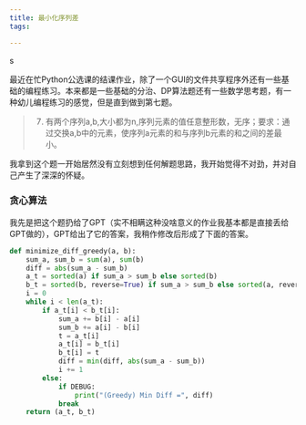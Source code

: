 ```yaml
---
title: 最小化序列差
tags:

---
```


s

最近在忙Python公选课的结课作业，除了一个GUI的文件共享程序外还有一些基础的编程练习。本来都是一些基础的分治、DP算法题还有一些数学思考题，有一种幼儿编程练习的感觉，但是直到做到第七题。

> 7. 有两个序列a,b,大小都为n,序列元素的值任意整形数，无序；要求：通过交换a,b中的元素，使序列a元素的和与序列b元素的和之间的差最小。 

我拿到这个题一开始居然没有立刻想到任何解题思路，我开始觉得不对劲，并对自己产生了深深的怀疑。

### 贪心算法

我先是把这个题扔给了GPT（实不相瞒这种没啥意义的作业我基本都是直接丢给GPT做的），GPT给出了它的答案，我稍作修改后形成了下面的答案。

```python
def minimize_diff_greedy(a, b):
    sum_a, sum_b = sum(a), sum(b)
    diff = abs(sum_a - sum_b)
    a_t = sorted(a) if sum_a > sum_b else sorted(b)
    b_t = sorted(b, reverse=True) if sum_a > sum_b else sorted(a, reverse=True)
    i = 0
    while i < len(a_t):
        if a_t[i] < b_t[i]:
            sum_a += b[i] - a[i]
            sum_b += a[i] - b[i]
            t = a_t[i]
            a_t[i] = b_t[i]
            b_t[i] = t
            diff = min(diff, abs(sum_a - sum_b))
            i += 1
        else:
            if DEBUG:
                print("(Greedy) Min Diff =", diff)
            break
    return (a_t, b_t)
```

